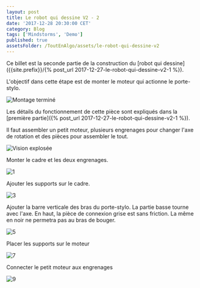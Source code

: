 ```yaml
---
layout: post
title: Le robot qui dessine V2 - 2
date: '2017-12-28 20:30:00 CET'
category: Blog
tags: ['Mindstorms', 'Demo']
published: true
assetsFolder: /ToutEnAlgo/assets/le-robot-qui-dessine-v2
---
```


Ce billet est la seconde partie de la construction du [robot qui dessine]({{site.prefix}}/{% post_url 2017-12-27-le-robot-qui-dessine-v2-1 %}).

L'objectif dans cette étape est de monter le moteur qui actionne le porte-stylo.

![Montage terminé]({{page.assetsFolder}}/1-petit-moteur/1-completed-small.png)

Les détails du fonctionnement de cette pièce sont expliqués dans la [première partie]({% post_url 2017-12-27-le-robot-qui-dessine-v2-1 %}).

Il faut assembler un petit moteur, plusieurs engrenages pour changer l'axe de rotation et des pièces pour assembler le tout. 

![Vision explosée]({{page.assetsFolder}}/1-petit-moteur/1-exploded.png)

Monter le cadre et les deux engrenages.

![1]({{page.assetsFolder}}/1-petit-moteur/1-1-steps.png)

Ajouter les supports sur le cadre.

![3]({{page.assetsFolder}}/1-petit-moteur/1-3-steps.png)

Ajouter la barre verticale des bras du porte-stylo. La partie basse tourne avec l'axe. En haut, la pièce de connexion grise est sans friction. La même en noir ne permetra pas au bras de bouger.

![5]({{page.assetsFolder}}/1-petit-moteur/1-5-steps.png)

Placer les supports sur le moteur

![7]({{page.assetsFolder}}/1-petit-moteur/1-7-steps.png)

Connecter le petit moteur aux engrenages 

![9]({{page.assetsFolder}}/1-petit-moteur/1-9-steps.png)


